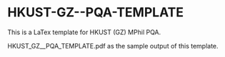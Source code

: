 # HKUST-GZ--PQA-TEMPLATE

This is a LaTex template for HKUST (GZ) MPhil PQA.

HKUST_GZ__PQA_TEMPLATE.pdf as the sample output of this template.
